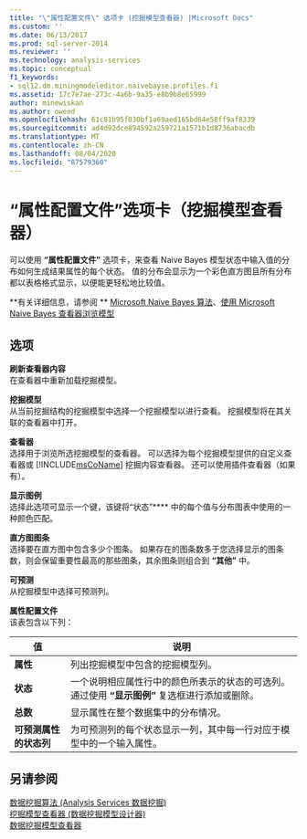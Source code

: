 ```yaml
---
title: "\"属性配置文件\" 选项卡 (挖掘模型查看器) |Microsoft Docs"
ms.custom: ''
ms.date: 06/13/2017
ms.prod: sql-server-2014
ms.reviewer: ''
ms.technology: analysis-services
ms.topic: conceptual
f1_keywords:
- sql12.dm.miningmodeleditor.naivebayse.profiles.f1
ms.assetid: 17c7e7ae-273c-4a6b-9a35-e8b9b8e65999
author: minewiskan
ms.author: owend
ms.openlocfilehash: 61c81b95f030bf1a69aed165bd64e58ff9af8339
ms.sourcegitcommit: ad4d92dce894592a259721a1571b1d8736abacdb
ms.translationtype: MT
ms.contentlocale: zh-CN
ms.lasthandoff: 08/04/2020
ms.locfileid: "87579360"
---
```

# <a name="attribute-profiles-tab-mining-model-viewer"></a>“属性配置文件”选项卡（挖掘模型查看器）
  可以使用 **“属性配置文件”** 选项卡，来查看 Naive Bayes 模型状态中输入值的分布如何生成结果属性的每个状态。 值的分布会显示为一个彩色直方图且所有分布都以表格格式显示，以便能更轻松地比较值。  
  
 **有关详细信息，请参阅 ** [Microsoft Naive Bayes 算法](data-mining/microsoft-naive-bayes-algorithm.md)、[使用 Microsoft Naive Bayes 查看器浏览模型](data-mining/browse-a-model-using-the-microsoft-naive-bayes-viewer.md)  
  
## <a name="options"></a>选项  
 **刷新查看器内容**  
 在查看器中重新加载挖掘模型。  
  
 **挖掘模型**  
 从当前挖掘结构的挖掘模型中选择一个挖掘模型以进行查看。 挖掘模型将在其关联的查看器中打开。  
  
 **查看器**  
 选择用于浏览所选挖掘模型的查看器。 可以选择为每个挖掘模型提供的自定义查看器或 [!INCLUDE[msCoName](../includes/msconame-md.md)] 挖掘内容查看器。 还可以使用插件查看器（如果有）。  
  
 **显示图例**  
 选择此选项可显示一个键，该键将“状态”**** 中的每个值与分布图表中使用的一种颜色匹配。  
  
 **直方图图条**  
 选择要在直方图中包含多少个图条。 如果存在的图条数多于您选择显示的图条数，则会保留重要性最高的那些图条，其余图条则组合到 **“其他”** 中。  
  
 **可预测**  
 从挖掘模型中选择可预测列。  
  
 **属性配置文件**  
 该表包含以下列：  
  
|值|说明|  
|-----------|-----------------|  
|**属性**|列出挖掘模型中包含的挖掘模型列。|  
|**状态**|一个说明相应属性行中的颜色所表示的状态的可选列。 通过使用 **“显示图例”** 复选框进行添加或删除。|  
|**总数**|显示属性在整个数据集中的分布情况。|  
|**可预测属性的状态列**|为可预测列的每个状态显示一列，其中每一行对应于模型中的一个输入属性。|  
  
## <a name="see-also"></a>另请参阅  
 [数据挖掘算法 &#40;Analysis Services 数据挖掘&#41;](data-mining/data-mining-algorithms-analysis-services-data-mining.md)   
 [挖掘模型查看器 &#40;数据挖掘模型设计器&#41;](mining-model-viewers-data-mining-model-designer.md)   
 [数据挖掘模型查看器](data-mining/data-mining-model-viewers.md)  
  
  
